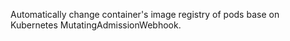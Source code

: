 Automatically change container's image registry of pods base on Kubernetes MutatingAdmissionWebhook.
